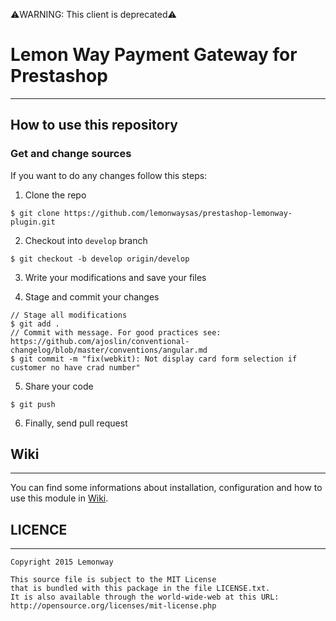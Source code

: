 ⚠️WARNING: This client is deprecated⚠️ 

# Lemon Way Payment Gateway for Prestashop
---
## How to use this repository

### Get and change sources
If you want to do any changes follow this steps:

1.  Clone the repo
  ```
  $ git clone https://github.com/lemonwaysas/prestashop-lemonway-plugin.git
  ```

2.  Checkout into `develop` branch
  ```
  $ git checkout -b develop origin/develop
  ```
3.  Write your modifications and save your files

4. Stage and commit your changes
  ```
  // Stage all modifications
  $ git add .
  // Commit with message. For good practices see: https://github.com/ajoslin/conventional-changelog/blob/master/conventions/angular.md  
  $ git commit -m "fix(webkit): Not display card form selection if customer no have crad number"
  ```
5.  Share your code
  ```
  $ git push
  ```
  
6. Finally, send pull request

## Wiki
---
You can find some informations about installation, configuration and how to use this module in [Wiki](https://github.com/lemonwaysas/prestashop-lemonway-plugin/wiki).


## LICENCE
---
```
Copyright 2015 Lemonway

This source file is subject to the MIT License
that is bundled with this package in the file LICENSE.txt.
It is also available through the world-wide-web at this URL:
http://opensource.org/licenses/mit-license.php
```
